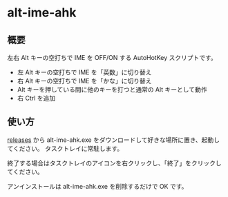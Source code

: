 # alt-ime-ahk

## 概要

左右 Alt キーの空打ちで IME を OFF/ON する AutoHotKey スクリプトです。

* 左 Alt キーの空打ちで IME を「英数」に切り替え
* 右 Alt キーの空打ちで IME を「かな」に切り替え
* Alt キーを押している間に他のキーを打つと通常の Alt キーとして動作
* 右 Ctrl を追加

## 使い方

[releases](https://github.com/not-dev/alt-rctrl-ime-ahk/releases) から alt-ime-ahk.exe をダウンロードして好きな場所に置き、起動してください。 タスクトレイに常駐します。

終了する場合はタスクトレイのアイコンを右クリックし、「終了」をクリックしてください。

アンインストールは alt-ime-ahk.exe を削除するだけで OK です。
